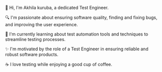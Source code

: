 👋 Hi, I'm Akhila kuruba, a dedicated Test Engineer.

🔍 I'm passionate about ensuring software quality, finding and fixing bugs, and improving the user experience.

🌱 I'm currently learning about test automation tools and techniques to streamline testing processes.

✨ I'm motivated by the role of a Test Engineer in ensuring reliable and robust software products.

☕ I love testing while enjoying a good cup of coffee.
<!---
akhilakuruba/akhilakuruba is a ✨ special ✨ repository because its `README.md` (this file) appears on your GitHub profile.
You can click the Preview link to take a look at your changes.
--->
